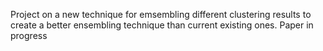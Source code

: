 Project on a new technique for emsembling different clustering results to create a better ensembling technique than current existing ones. Paper in progress
